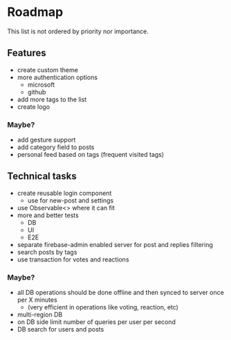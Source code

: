 # Roadmap

This list is not ordered by priority nor importance.

## Features

- create custom theme
- more authentication options
  - microsoft
  - github
- add more tags to the list
- create logo

### Maybe?

- add gesture support
- add category field to posts
- personal feed based on tags (frequent visited tags)

## Technical tasks

- create reusable login component
  - use for new-post and settings
- use Observable<> where it can fit
- more and better tests
  - DB
  - UI
  - E2E
- separate firebase-admin enabled server for post and replies filtering
- search posts by tags
- use transaction for votes and reactions

### Maybe?

- all DB operations should be done offline and then synced to server once per X minutes
  - (very efficient in operations like voting, reaction, etc)
- multi-region DB
- on DB side limit number of queries per user per second
- DB search for users and posts
